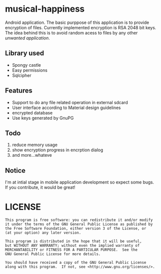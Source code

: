 # musical-happiness
Android application. The basic purppose of this application is to provide encryption of files. Currently implemented encryption is RSA 2048 bit keys. The idea behind this is to avoid random acess to files by any other *unwanted application*. <br>
## Library used
* Spongy castle
* Easy permissions
* Sqlcipher
## Features
* Support to do any file related operation in external sdcard
* User interface according to Material design guidelines
* encrypted database
* Use keys generated by GnuPG

## Todo
1. reduce memory usage
2. show encryption progress in encrption dialog
3. and more...whateve
## Notice
I'm at intial stage in mobile application development so expect some bugs. If you contribute, it would be great! 
# LICENSE
    This program is free software: you can redistribute it and/or modify
    it under the terms of the GNU General Public License as published by
    the Free Software Foundation, either version 3 of the License, or
    (at your option) any later version.

    This program is distributed in the hope that it will be useful,
    but WITHOUT ANY WARRANTY; without even the implied warranty of
    MERCHANTABILITY or FITNESS FOR A PARTICULAR PURPOSE.  See the
    GNU General Public License for more details.

    You should have received a copy of the GNU General Public License
    along with this program.  If not, see <http://www.gnu.org/licenses/>.
